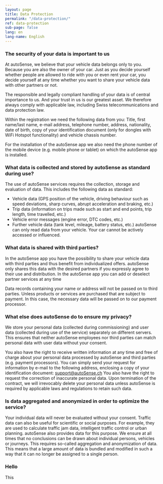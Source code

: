 ```yaml
---
layout: page
title: Data Protection
permalink: "/data-protection/"
ref: data-protection
sub-page: false
lang: en
lang-name: English
---
```

### The security of your data is important to us

At autoSense, we believe that your vehicle data belongs only to you. Because you are also the owner of your car. Just as you decide yourself whether people are allowed to ride with you or even rent your car, you decide yourself at any time whether you want to share your vehicle data with other partners or not.

The responsible and legally compliant handling of your data is of central importance to us. And your trust in us is our greatest asset. We therefore always comply with applicable law, including Swiss telecommunications and data protection law.

Within the registration we need the following data from you: Title, first name/last name, e-mail address, telephone number, address, nationality, date of birth, copy of your identification document (only for dongles with WiFi Hotspot functionality) and vehicle chassis number.

For the installation of the autoSense app we also need the phone number of the mobile device (e.g. mobile phone or tablet) on which the autoSense app is installed.

### What data is collected and stored by autoSense as standard during use?

The use of autoSense services requires the collection, storage and evaluation of data. This includes the following data as standard:

* Vehicle data (GPS position of the vehicle, driving behaviour such as speed deviations, sharp curves, abrupt acceleration and braking, etc.)
* Trip data (information on trips made such as start and end points, trip length, time travelled, etc.)
* Vehicle error messages (engine error, DTC codes, etc.)
* Further vehicle data (tank level, mileage, battery status, etc.)
  autoSense can only read data from your vehicle. Your car cannot be actively accessed or influenced.

### What data is shared with third parties?

In the autoSense app you have the possibility to share your vehicle data with third parties and thus benefit from individualized offers. autoSense only shares this data with the desired partners if you expressly agree to their use and distribution. In the autoSense app you can add or deselect partner services at any time

Data records containing your name or address will not be passed on to third parties. Unless products or services are purchased that are subject to payment. In this case, the necessary data will be passed on to our payment processor.

### What else does autoSense do to ensure my privacy?

We store your personal data (collected during commissioning) and user data (collected during use of the service) separately on different servers. This ensures that neither autoSense employees nor third parties can match personal data with user data without your consent.

You also have the right to receive written information at any time and free of charge about your personal data processed by autoSense and third parties (e.g. payment processors). You can simply send your request for information by e-mail to the following address, enclosing a copy of your identification document: support@autoSense.ch
You also have the right to request the correction of inaccurate personal data. Upon termination of the contract, we will irrevocably delete your personal data unless autoSense is required by applicable laws and regulations to retain such data.

### Is data aggregated and anonymized in order to optimize the service?

Your individual data will never be evaluated without your consent.
Traffic data can also be useful for scientific or social purposes. For example, they are used to calculate traffic jam data, intelligent traffic control or urban planning. autoSense also provides data for this purpose. We ensure at all times that no conclusions can be drawn about individual persons, vehicles or journeys. This requires so-called aggregation and anonymization of data. This means that a large amount of data is bundled and modified in such a way that it can no longer be assigned to a single person.

### Hello

This